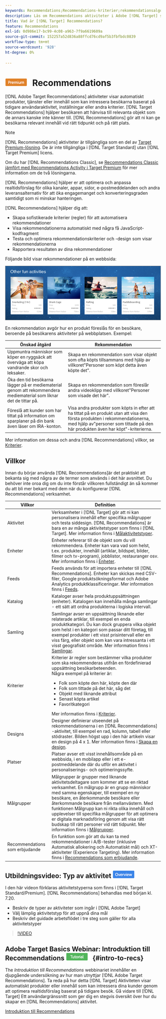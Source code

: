 ```yaml
---
keywords: Recommendations;Recommendations-kriterier;rekommendationsalgoritmer;rekommendationer-aktivitet;kriterier;rekommendationer målinriktning;recs
description: Läs om Recommendations aktiviteter i Adobe [!DNL Target] som automatiskt visar innehåll som kan intressera dina kunder baserat på tidigare användaraktiviteter eller andra algoritmer.
title: Vad är [!DNL Target] Recommendations?
feature: Recommendations
exl-id: 0d986e17-bc99-4c08-a963-7f9a6619609a
source-git-commit: 152257a52d836a88ffcd76cd9af5b3fbfbdc0839
workflow-type: tm+mt
source-wordcount: '928'
ht-degree: 0%

---
```


# ![PREMIUM](/help/main/assets/premium.png) Recommendations

[!DNL Adobe Target Recommendations] aktiviteter visar automatiskt produkter, tjänster eller innehåll som kan intressera besökarna baserat på tidigare användaraktivitet, inställningar eller andra kriterier. [!DNL Target Recommendations] hjälper besökaren att hänvisa till relevanta objekt som de annars kanske inte känner till. [!DNL Recommendations] gör att ni kan ge besökarna relevant innehåll vid rätt tidpunkt och på rätt plats.

>[!NOTE]
>
>[!DNL Recommendations] aktiviteter är tillgängliga som en del av [Target Premium-lösning](/help/main/c-intro/intro.md#premium). De är inte tillgängliga i [!DNL Target Standard] utan [!DNL Target Premium] licens.
>
>Om du har [!DNL Recommendations Classic], se [Recommendations Classic jämfört med Recommendations Activity i Target Premium](/help/main/c-recommendations/c-recommendations-faq/recommendations-classic-versus-recommendations-activities-target-premium.md#concept_A80223EF66634EA380580C2823A581C5) för mer information om de två lösningarna.

[!DNL Recommendations] hjälper er att optimera och anpassa realtidsförslag för olika kanaler, appar, sidor, e-postmeddelanden och andra leveransalternativ för att öka engagemanget och konverteringsgraden samtidigt som ni minskar hanteringen.

[!DNL Recommendations] hjälper dig att:

* Skapa sofistikerade kriterier (regler) för att automatisera rekommendationer
* Visa rekommendationerna automatiskt med några få JavaScript-kodfragment
* Testa och optimera rekommendationskriterier och -design som visar rekommendationerna
* Rapportera resultaten av dina rekommendationer

Följande bild visar rekommendationer på en webbsida:

![](assets/velocity_example.png)

En rekommendation avgör hur en produkt föreslås för en besökare, beroende på besökarens aktiviteter på webbplatsen. Exempel:

| Önskad åtgärd | Rekommendation |
|--- |--- |
| Uppmuntra människor som köper en ryggsäck att överväga att köpa vandrande skor och leksaker. | Skapa en rekommendation som visar objekt som ofta köpts tillsammans med hjälp av villkoret&quot;Personer som köpt detta även köpte det&quot;. |
| Öka den tid besökarna lägger på er mediematerial genom att rekommendera mediematerial som liknar det de tittar på. | Skapa en rekommendation som föreslår andra videoklipp med villkoret&quot;Personer som visade det här&quot;. |
| Föreslå att kunder som har tittat på information om sparplaner på din bank även läser om IRA-konton. | Visa andra produkter som köpts in efter att ha tittat på en produkt utan att visa den första produkten i rekommendationerna, med hjälp av&quot;personer som tittade på den här produkten även har köpt&quot;-kriterierna. |

Mer information om dessa och andra [!DNL Recommendations] villkor, se [Kriterier](/help/main/c-recommendations/c-algorithms/algorithms.md).

## Villkor

Innan du börjar använda [!DNL Recommendations]är det praktiskt att bekanta sig med några av de termer som används i det här avsnittet. Du behöver inte oroa dig om du inte förstår villkoren fullständigt än så kommer du att bli mer bekant med dem när du konfigurerar [!DNL Recommendations] verksamhet.

| Villkor | Definition |
| --- | --- |
| Aktivitet | Verksamheter i [!DNL Target] gör att ni kan personalisera innehåll efter specifika målgrupper och testa siddesign. [!DNL Recommendations] är bara en av många aktivitetstyper som finns i [!DNL Target]. Mer information finns i [Målaktivitetstyper](/help/main/c-activities/target-activities-guide.md). |
| Enheter | Enheter refererar till de objekt som du vill rekommendera. Enheter kan vara vad som helst, t.ex. produkter, innehåll (artiklar, bildspel, bilder, filmer och tv-program), jobblistor, restauranger osv. Mer information finns i [Enheter](/help/main/c-recommendations/c-products/products.md). |
| Feeds | Feeds används för att importera enheter till [!DNL Recommendations]. Enheter kan skickas med CSV-filer, Google produktsökningsformat och Adobe Analytics produktklassificeringar. Mer information finns i [Feeds](/help/main/c-recommendations/c-products/feeds.md). |
| Katalog | Kataloger avser hela produktuppsättningen (enheter). Katalogen kan innehålla många samlingar - ett sätt att ordna produkterna i logiska intervall. |
| Samling | Samlingar avser en uppsättning liknande eller relaterade artiklar, till exempel en enda produktkategori. Du kan dock gruppera vilka objekt som helst i en kategori som passar ditt företag, till exempel produkter i ett visst prisintervall eller en viss färg, eller objekt som kan vara intressanta i ett visst geografiskt område. Mer information finns i [Samlingar](/help/main/c-recommendations/c-products/collections.md). |
| Kriterier | Kriterier är regler som bestämmer vilka produkter som ska rekommenderas utifrån en fördefinierad uppsättning besökarbeteenden.<br>Några exempel på kriterier är: <ul><li>Folk som köpte den här, köpte den där</li><li>Folk som tittade på det här, såg det</li><li>Objekt med liknande attribut</li><li>Senast köpta artikel</li><li>Favoritkategori</li></ul>  Mer information finns i [Kriterier](/help/main/c-recommendations/c-algorithms/algorithms.md). |
| Designs | Designer definierar utseendet på rekommendationerna i en [!DNL Recommendations] -aktivitet, till exempel en rad, kolumn, tabell eller stödraster. Bilden högst upp i den här artikeln visar en design på 4 x 1. Mer information finns i [Skapa en design](/help/main/c-recommendations/c-design-overview/create-design.md). |
| Platser | Platser avser ett visst innehållsområde på en webbsida, i en mobilapp eller i ett e-postmeddelande där du utför en aktivitet i personaliserings- och optimeringssyfte. |
| Målgrupper | Målgrupper är grupper med liknande aktivitetsdeltagare som kommer att se en riktad verksamhet. En målgrupp är en grupp människor med samma egenskaper, till exempel en ny besökare, en återkommande besökare eller återkommande besökare från mellanvästern. Med funktionen Målgrupp kan ni rikta olika innehåll och upplevelser till specifika målgrupper för att optimera er digitala marknadsföring genom att visa rätt budskap till rätt personer vid rätt tidpunkt. Mer information finns i [Målgrupper](/help/main/c-target/target.md). |
| Recommendations som erbjudande | En funktion som gör att du kan ta med rekommendationer i A/B-tester (inklusive Automatisk allokering och Automatiskt mål) och XT-aktiviteter (Experience Targeting). Mer information finns i [Recommendations som erbjudande](/help/main/c-recommendations/recommendations-as-an-offer.md). |

## Utbildningsvideo: Typ av aktivitet ![Märket Översikt](/help/main/assets/overview.png)

I den här videon förklaras aktivitetstyperna som finns i [!DNL Target Standard/Premium]. [!DNL Recommendations] behandlas med början kl. 7.20.

* Beskriv de typer av aktiviteter som ingår i [!DNL Adobe Target]
* Välj lämplig aktivitetstyp för att uppnå dina mål
* Beskriv det guidade arbetsflödet i tre steg som gäller för alla aktivitetstyper

>[!VIDEO](https://video.tv.adobe.com/v/17386)

## Adobe Target Basics Webinar: Introduktion till Recommendations ![Självstudiemärke](/help/main/assets/tutorial.png) {#intro-to-recs}

The *Introduktion till Recommendations* webbinariet innehåller en djupgående undersökning av hur man utnyttjar [!DNL Adobe Target Recommendations]. Ta reda på hur detta [!DNL Target] Aktiviteten visar automatiskt produkter eller innehåll som kan intressera dina kunder genom att optimera realtidsförslag baserat på tidigare besök. Gå vidare till [!DNL Target] Ett användargränssnitt som ger dig en stegvis översikt över hur du skapar en [!DNL Recommendations] aktivitet.

[Introduktion till Recommendations](https://adobecustomersuccess.adobeconnect.com/p8gt31drhs3e/?OWASP_CSRFTOKEN=4bd6cac5d0806167ee0a5449ba93d6300548d09c922bcb751c38973897a5703a)
